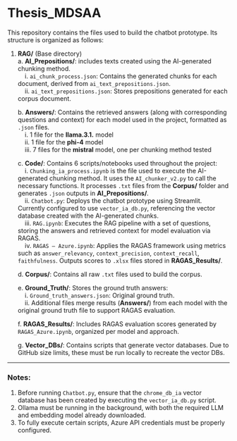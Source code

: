 # Thesis_MDSAA

This repository contains the files used to build the chatbot prototype. Its structure is organized as follows:

1. **RAG/** (Base directory)  
   a. **AI_Prepositions/**: includes texts created using the AI-generated chunking method.  
   &nbsp;&nbsp;&nbsp;&nbsp;i. `ai_chunk_process.json`: Contains the generated chunks for each document, derived from `ai_text_prepositions.json`.  
   &nbsp;&nbsp;&nbsp;&nbsp;ii. `ai_text_prepositions.json`: Stores prepositions generated for each corpus document.  

   b. **Answers/**: Contains the retrieved answers (along with corresponding questions and context) for each model used in the project, formatted as `.json` files.  
   &nbsp;&nbsp;&nbsp;&nbsp;i. 1 file for the **llama.3.1.** model  
   &nbsp;&nbsp;&nbsp;&nbsp;ii. 1 file for the **phi-4** model  
   &nbsp;&nbsp;&nbsp;&nbsp;iii. 7 files for the **mistral** model, one per chunking method tested  

   c. **Code/**: Contains 6 scripts/notebooks used throughout the project:  
   &nbsp;&nbsp;&nbsp;&nbsp;i. `Chunking_ia_process.ipynb` is the file used to execute the AI-generated chunking method. It uses the `AI_chunker_v2.py` to call the necessary functions. It processes `.txt` files from the **Corpus/** folder and generates `.json` outputs in **AI_Prepositions/**.  
   &nbsp;&nbsp;&nbsp;&nbsp;ii. `Chatbot.py`: Deploys the chatbot prototype using Streamlit. Currently configured to use `vector_ia_db.py`, referencing the vector database created with the AI-generated chunks.  
   &nbsp;&nbsp;&nbsp;&nbsp;iii. `RAG.ipynb`: Executes the RAG pipeline with a set of questions, storing the answers and retrieved context for model evaluation via RAGAS.  
   &nbsp;&nbsp;&nbsp;&nbsp;iv. `RAGAS – Azure.ipynb`: Applies the RAGAS framework using metrics such as `answer_relevancy`, `context_precision`, `context_recall`, `faithfulness`. Outputs scores to `.xlsx` files stored in **RAGAS_Results/**.  

   d. **Corpus/**: Contains all raw `.txt` files used to build the corpus.  

   e. **Ground_Truth/**: Stores the ground truth answers:  
   &nbsp;&nbsp;&nbsp;&nbsp;i. `Ground_truth_answers.json`: Original ground truth.  
   &nbsp;&nbsp;&nbsp;&nbsp;ii. Additional files merge results (**Answers/**) from each model with the original ground truth file to support RAGAS evaluation.  

   f. **RAGAS_Results/**: Includes RAGAS evaluation scores generated by `RAGAS_Azure.ipynb`, organized per model and approach.  

   g. **Vector_DBs/**: Contains scripts that generate vector databases. Due to GitHub size limits, these must be run locally to recreate the vector DBs.  

---

### Notes:
1. Before running `Chatbot.py`, ensure that the `chrome_db_ia` vector database has been created by executing the `vector_ia_db.py` script.  
2. Ollama must be running in the background, with both the required LLM and embedding model already downloaded.  
3. To fully execute certain scripts, Azure API credentials must be properly configured.
